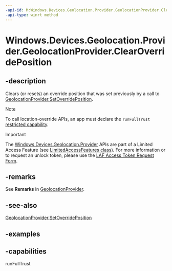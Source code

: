 ```yaml
---
-api-id: M:Windows.Devices.Geolocation.Provider.GeolocationProvider.ClearOverridePosition
-api-type: winrt method
---
```


# Windows.Devices.Geolocation.Provider.GeolocationProvider.ClearOverridePosition

<!--
public void ClearOverridePosition ();
-->

## -description

Clears (or resets) an override position that was set previously by a call to [GeolocationProvider.SetOverridePosition](geolocationprovider_setoverrideposition_807670976.md).

> [!NOTE]
> To call location-override APIs, an app must declare the `runFullTrust` [restricted capability](/windows/uwp/packaging/app-capability-declarations#custom-capabilities).

> [!IMPORTANT]
> The [Windows.Devices.Geolocation.Provider](/uwp/api/windows.devices.geolocation.provider.geolocationprovider) APIs are part of a Limited Access Feature (see [LimitedAccessFeatures class](/uwp/api/windows.applicationmodel.limitedaccessfeatures)). For more information or to request an unlock token, please use the [LAF Access Token Request Form](https://go.microsoft.com/fwlink/?linkid=2271232&clcid=0x409).

## -remarks

See **Remarks** in [GeolocationProvider](geolocationprovider.md).

## -see-also
[GeolocationProvider.SetOverridePosition](geolocationprovider_setoverrideposition_807670976.md)

## -examples

## -capabilities
runFullTrust
